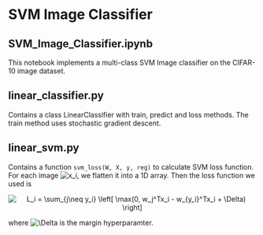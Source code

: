 # SVM Image Classifier

## SVM_Image_Classifier.ipynb
This notebook implements a multi-class SVM Image classifier on the CIFAR-10 image dataset.

## linear_classifier.py
Contains a class LinearClassifier with train, predict and loss methods. 
The train method uses stochastic gradient descent.

## linear_svm.py
Contains a function `svm_loss(W, X, y, reg)` to calculate SVM loss function.
For each image <img src="https://latex.codecogs.com/svg.latex?x_i" title="x_i" />, we flatten it into a 1D array.
Then the loss function we used is 
<p align="center"> <img  src="https://latex.codecogs.com/svg.latex?L_i&space;=&space;\sum_{j\neq&space;y_i}&space;\left[&space;\max(0,&space;w_j^Tx_i&space;-&space;w_{y_i}^Tx_i&space;&plus;&space;\Delta)&space;\right]" title="L_i = \sum_{j\neq y_i} \left[ \max(0, w_j^Tx_i - w_{y_i}^Tx_i + \Delta) \right]"></p> 
where <img src="https://latex.codecogs.com/svg.latex?\Delta" title="\Delta" /> is the margin hyperparamter.
